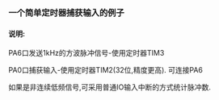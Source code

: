 ### 一个简单定时器捕获输入的例子

#### 说明:
PA6口发送1kHz的方波脉冲信号-使用定时器TIM3

PA0口捕获输入-使用定时器TIM2(32位,精度更高). 可连接PA6 


如果是非连续低频信号,可采用普通IO输入中断的方式统计脉冲数.